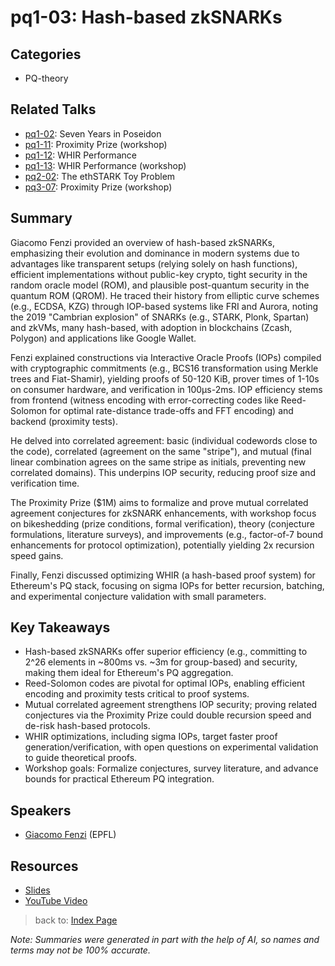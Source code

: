 # pq1-03: Hash-based zkSNARKs

## Categories
- PQ-theory

## Related Talks
- [pq1-02](pq1-02.md): Seven Years in Poseidon
- [pq1-11](pq1-11.md): Proximity Prize (workshop)
- [pq1-12](pq1-12.md): WHIR Performance
- [pq1-13](pq1-13.md): WHIR Performance (workshop)
- [pq2-02](pq2-02.md): The ethSTARK Toy Problem
- [pq3-07](pq3-07.md): Proximity Prize (workshop)

## Summary
Giacomo Fenzi provided an overview of hash-based zkSNARKs, emphasizing their evolution and dominance in modern systems due to advantages like transparent setups (relying solely on hash functions), efficient implementations without public-key crypto, tight security in the random oracle model (ROM), and plausible post-quantum security in the quantum ROM (QROM). He traced their history from elliptic curve schemes (e.g., ECDSA, KZG) through IOP-based systems like FRI and Aurora, noting the 2019 "Cambrian explosion" of SNARKs (e.g., STARK, Plonk, Spartan) and zkVMs, many hash-based, with adoption in blockchains (Zcash, Polygon) and applications like Google Wallet.

Fenzi explained constructions via Interactive Oracle Proofs (IOPs) compiled with cryptographic commitments (e.g., BCS16 transformation using Merkle trees and Fiat-Shamir), yielding proofs of 50-120 KiB, prover times of 1-10s on consumer hardware, and verification in 100μs-2ms. IOP efficiency stems from frontend (witness encoding with error-correcting codes like Reed-Solomon for optimal rate-distance trade-offs and FFT encoding) and backend (proximity tests).

He delved into correlated agreement: basic (individual codewords close to the code), correlated (agreement on the same "stripe"), and mutual (final linear combination agrees on the same stripe as initials, preventing new correlated domains). This underpins IOP security, reducing proof size and verification time.

The Proximity Prize ($1M) aims to formalize and prove mutual correlated agreement conjectures for zkSNARK enhancements, with workshop focus on bikeshedding (prize conditions, formal verification), theory (conjecture formulations, literature surveys), and improvements (e.g., factor-of-7 bound enhancements for protocol optimization), potentially yielding 2x recursion speed gains.

Finally, Fenzi discussed optimizing WHIR (a hash-based proof system) for Ethereum's PQ stack, focusing on sigma IOPs for better recursion, batching, and experimental conjecture validation with small parameters.

## Key Takeaways
- Hash-based zkSNARKs offer superior efficiency (e.g., committing to 2^26 elements in ~800ms vs. ~3m for group-based) and security, making them ideal for Ethereum's PQ aggregation.
- Reed-Solomon codes are pivotal for optimal IOPs, enabling efficient encoding and proximity tests critical to proof systems.
- Mutual correlated agreement strengthens IOP security; proving related conjectures via the Proximity Prize could double recursion speed and de-risk hash-based protocols.
- WHIR optimizations, including sigma IOPs, target faster proof generation/verification, with open questions on experimental validation to guide theoretical proofs.
- Workshop goals: Formalize conjectures, survey literature, and advance bounds for practical Ethereum PQ integration.

## Speakers
- [Giacomo Fenzi](https://x.com/GiacomoFenzi) (EPFL)

## Resources
- [Slides](https://drive.google.com/file/d/1lN-2_TQ5-AlM_cqy2RY1yLj4Oq9EUBSw/view?usp=drive_link)
- [YouTube Video](https://youtu.be/nKy2J4n_pp4)

> back to: [Index Page](index.md)

*Note: Summaries were generated in part with the help of AI, so names and terms may not be 100% accurate.*